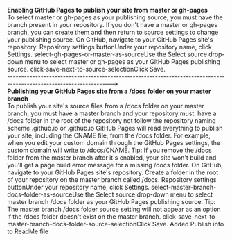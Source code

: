 <b>Enabling GitHub Pages to publish your site from master or gh-pages</b><br>
To select master or gh-pages as your publishing source, you must have the branch present in your repository. If you don't have a master or gh-pages branch, you can create them and then return to source settings to change your publishing source.
On GitHub, navigate to your GitHub Pages site's repository.
Repository settings buttonUnder your repository name, click  Settings.
select-gh-pages-or-master-as-sourceUse the Select source drop-down menu to select master or gh-pages as your GitHub Pages publishing source.
click-save-next-to-source-selectionClick Save.<br>
-------------------------------------------------------------------------------------------------------------------><br>
<b>Publishing your GitHub Pages site from a /docs folder on your master branch</b><br>
To publish your site's source files from a /docs folder on your master branch, you must have a master branch and your repository must:
have a /docs folder in the root of the repository
not follow the repository naming scheme <username>.github.io or <orgname>.github.io
GitHub Pages will read everything to publish your site, including the CNAME file, from the /docs folder. For example, when you edit your custom domain through the GitHub Pages settings, the custom domain will write to /docs/CNAME.
Tip: If you remove the /docs folder from the master branch after it's enabled, your site won't build and you'll get a page build error message for a missing /docs folder.
On GitHub, navigate to your GitHub Pages site's repository.
Create a folder in the root of your repository on the master branch called /docs.
Repository settings buttonUnder your repository name, click  Settings.
select-master-branch-docs-folder-as-sourceUse the Select source drop-down menu to select master branch /docs folder as your GitHub Pages publishing source.
Tip: The master branch /docs folder source setting will not appear as an option if the /docs folder doesn't exist on the master branch.
click-save-next-to-master-branch-docs-folder-source-selectionClick Save.
Added Publish info to ReadMe file
